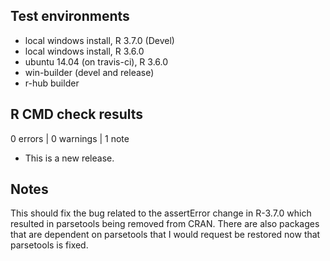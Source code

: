 ## Test environments
* local windows install, R 3.7.0 (Devel)
* local windows install, R 3.6.0
* ubuntu 14.04 (on travis-ci), R 3.6.0
* win-builder (devel and release)
* r-hub builder

## R CMD check results

0 errors | 0 warnings | 1 note

* This is a new release.

## Notes

This should fix the bug related to the assertError change in R-3.7.0 
which resulted in parsetools being removed from CRAN.
There are also packages that are dependent on parsetools that I would 
request be restored now that parsetools is fixed.
